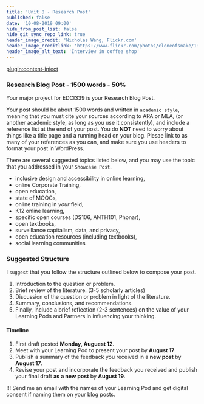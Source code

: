 ```yaml
---
title: 'Unit 8 - Research Post'
published: false
date: '10-08-2019 09:00'
hide_from_post_list: false
hide_git_sync_repo_link: true
header_image_credit: 'Nicholas Wang, Flickr.com'
header_image_creditlink: 'https://www.flickr.com/photos/cloneofsnake/13966760787/'
header_image_alt_text: 'Interview in coffee shop'
---
```


[plugin:content-inject](../unit-08/_important-reminders)

### Research Blog Post - 1500 words - 50%

Your major project for EDCI339 is your Research Blog Post.

Your post should be about 1500 words and written in `academic style`, meaning that you must cite your sources according to APA or MLA, (or another academic style, as long as you use it consistently), and include a reference list at the end of your post. You do **NOT** need to worry about things like a title page and a running head on your blog. Plesae link to as many of your references as you can, and make sure you use headers to format your post in WordPress.

There are several suggested topics listed below, and you may use the topic that you addressed in your `Showcase Post`.

- inclusive design and accessibility in online learning,
- online Corporate Training,
- open education,
- state of MOOCs,
- online training in *your* field,
- K12 online learning,
- specific open courses (DS106, ANTH101, Phonar),
- open textbooks,
- surveillance capitalism, data, and privacy,
- open education resources (including textbooks),
- social learning communities

### Suggested Structure

I `suggest` that you follow the structure outlined below to compose your post.

1. Introduction to the question or problem.
2. Brief review of the literature. (3-5 scholarly articles)
3. Discussion of the question or problem in light of the literature.
4. Summary, conclusions, and recommendations.
5. Finally, include a brief reflection (2-3 sentences) on the value of your Learning Pods and Partners in influencing your thinking.

#### Timeline

1. First draft posted **Monday, Auguest 12**.
2. Meet with your Learning Pod to present your post by **August 17**.
3. Publish a summary of the feedback you received in a **new post** by **August 17**.
3. Revise your post and incorporate the feedback you received and publish your final draft **as a new post** by **August 19**.

!!! Send me an email with the names of your Learning Pod and get digital consent if naming them on your blog posts.
